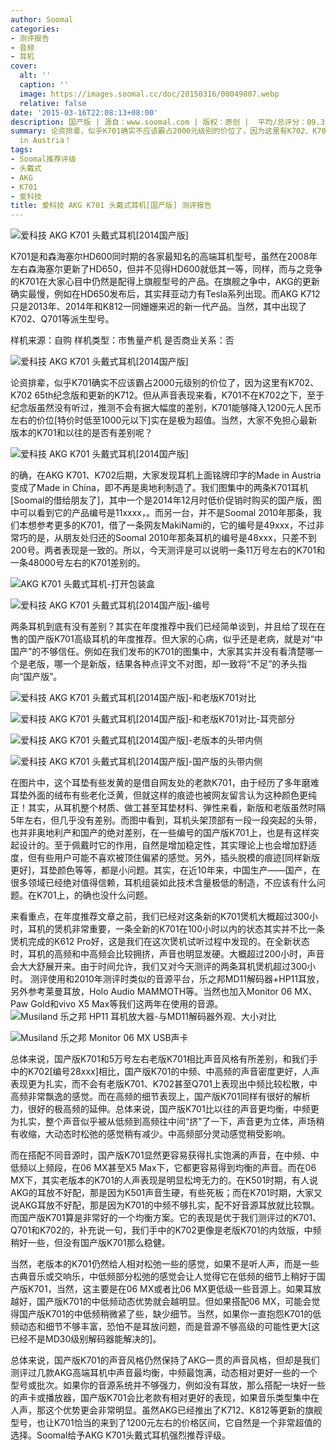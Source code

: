 ```yaml
---
author: Soomal
categories:
- 测评报告
- 音频
- 耳机
cover:
  alt: ''
  caption: ''
  image: https://images.soomal.cc/doc/20150316/00049807.webp
  relative: false
date: '2015-03-16T22:08:13+08:00'
description: 国产版 | 源自：www.soomal.com | 版权：原创 |  平均/总评分：09.33/1652
summary: 论资排辈，似乎K701确实不应该霸占2000元级别的价位了，因为这里有K702、K702 65th纪念版和更新的K712。但从声音表现来看，K701不在K702之下，但2014年底价格却降至1000元左右，大家想知道价格降低会不会音质变差，大家此时又看到，原来和几年前相比，K701已经早不是Made
  in Austria！
tags:
- Soomal推荐评级
- 头戴式
- AKG
- K701
- 爱科技
title: 爱科技 AKG K701 头戴式耳机[国产版] 测评报告
---
```


![爱科技 AKG K701 头戴式耳机[2014国产版]](https://images.soomal.cc/doc/20150215/00049305.webp)



K701是和森海塞尔HD600同时期的各家最知名的高端耳机型号，虽然在2008年左右森海塞尔更新了HD650，但并不见得HD600就低其一等，同样，而与之竞争的K701在大家心目中仍然是配得上旗舰型号的产品。在旗舰之争中，AKG的更新确实最慢，例如在HD650发布后，其实拜亚动力有Tesla系列出现。而AKG K712只是2013年、2014年和K812一同姗姗来迟的新一代产品。当然，其中出现了K702、Q701等派生型号。



样机来源：自购
样机类型：市售量产机
是否商业关系：否



![爱科技 AKG K701 头戴式耳机[2014国产版]](https://images.soomal.cc/doc/20150304/00049463.webp)



论资排辈，似乎K701确实不应该霸占2000元级别的价位了，因为这里有K702、K702 65th纪念版和更新的K712。但从声音表现来看，K701不在K702之下，至于纪念版虽然没有听过，推测不会有据大幅度的差别，K701能够降入1200元人民币左右的价位[特价时低至1000元以下]实在是极为超值。当然，大家不免担心最新版本的K701和以往的是否有差别呢？



![爱科技 AKG K701 头戴式耳机[2014国产版]](https://images.soomal.cc/doc/20150304/00049464.webp)



的确，在AKG K701、K702后期，大家发现耳机上面铭牌印字的Made in Austria变成了Made in China，即不再是奥地利制造了。我们图集中的两条K701耳机[Soomal的借给朋友了]，其中一个是2014年12月时低价促销时购买的国产版，图中可以看到它的产品编号是11xxxx，。而另一台，并不是Soomal 2010年那条，我们本想参考更多的K701，借了一条网友MakiNami的，它的编号是49xxx，不过非常巧的是，从朋友处归还的Soomal 2010年那条耳机的编号是48xxx，只差不到200号。两者表现是一致的。所以，今天测评是可以说明一条11万号左右的K701和一条48000号左右的K701差别的。



![AKG K701 头戴式耳机-打开包装盒](https://images.soomal.cc/doc/20100722/00006452_01.webp)



![爱科技 AKG K701 头戴式耳机[2014国产版]-编号](https://images.soomal.cc/doc/20150304/00049466_01.webp)



两条耳机到底有没有差别？其实在年度推荐中我们已经简单谈到，并且给了现在在售的国产版K701高级耳机的年度推荐。但大家的心病，似乎还是老病，就是对“中国产”的不够信任。例如在我们发布的K701的图集中，大家其实并没有看清楚哪一个是老版，哪一个是新版，结果各种点评文不对图，却一致将“不足”的矛头指向“国产版”。



![爱科技 AKG K701 头戴式耳机[2014国产版]-和老版K701对比](https://images.soomal.cc/doc/20150304/00049471_01.webp)



![爱科技 AKG K701 头戴式耳机[2014国产版]-和老版K701对比-耳壳部分](https://images.soomal.cc/doc/20150304/00049472_01.webp)



![爱科技 AKG K701 头戴式耳机[2014国产版]-老版本的头带内侧](https://images.soomal.cc/doc/20150304/00049473_01.webp)



![爱科技 AKG K701 头戴式耳机[2014国产版]-国产版的头带内侧](https://images.soomal.cc/doc/20150304/00049474_01.webp)



在图片中，这个耳垫有些发黄的是借自网友处的老款K701，由于经历了多年磨难耳垫外面的绒布有些老化泛黄，但就这样的痕迹也被网友留言认为这种颜色更纯正！其实，从耳机整个材质、做工甚至耳垫材料、弹性来看，新版和老版虽然时隔5年左右，但几乎没有差别。而图中看到，耳机头架顶部有一段一段突起的头带，也并非奥地利产和国产的绝对差别，在一些编号的国产版K701上，也是有这样突起设计的。至于佩戴时它的作用，自然是增加稳定性，其实理论上也会增加舒适度，但有些用户可能不喜欢被顶住偏紧的感觉。另外，插头脱模的痕迹[同样新版更好]，耳垫颜色等等，都是小问题。其实，在近10年来，中国生产――国产，在很多领域已经绝对值得信赖，耳机组装如此技术含量极低的制造，不应该有什么问题。在K701上，的确也没什么问题。

来看重点，在年度推荐文章之前，我们已经对这条新的K701煲机大概超过300小时，耳机的煲机非常重要，一条全新的K701在100小时以内的状态其实并不比一条煲机完成的K612 Pro好，这是我们在这次煲机试听过程中发现的。在全新状态时，耳机的高频和中高频会比较拥挤，声音也明显发硬。大概超过200小时，声音会大大舒展开来。由于时间允许，我们又对今天测评的两条耳机煲机超过300小时。
测评使用和2010年测评时类似的音源平台，乐之邦MD11解码器+HP11耳放，另外参考莱曼耳放，Holo Audio MAMMOTH等。当然也加入Monitor 06 MX、Paw Gold和vivo X5 Max等我们这两年在使用的音源。
![Musiland 乐之邦 HP11 耳机放大器-与MD11解码器外观、大小对比](https://images.soomal.cc/doc/20100924/00007348_01.webp)




![Musiland 乐之邦 Monitor 06 MX USB声卡](https://images.soomal.cc/doc/20131129/00037936_01.webp)




总体来说，国产版K701和5万号左右老版K701相比声音风格有所差别，和我们手中的K702[编号28xxx]相比，国产版K701的中频、中高频的声音密度更好，人声表现更为扎实，而不会有老版K701、K702甚至Q701上表现出中频比较松散，中高频非常飘逸的感觉。而在高频的细节表现上，国产版K701同样有很好的解析力，很好的极高频的延伸。总体来说，国产版K701比以往的声音更均衡，中频更为扎实，整个声音似乎被从低频到高频往中间“挤”了一下，声音更为立体，声场稍有收缩，大动态时松弛的感觉稍有减少。中高频部分灵动感觉稍受影响。

而在搭配不同音源时，国产版K701显然更容易获得扎实饱满的声音，在中频、中低频以上频段，在06 MX甚至X5 Max下，它都更容易得到均衡的声音。而在06 MX下，其实老版本的K701的人声表现是明显松垮无力的。在K501时期，有人说AKG的耳放不好配，那是因为K501声音生硬，有些死板；而在K701时期，大家又说AKG耳放不好配，那是因为K701的中频不够扎实，配不好音源耳放就比较飘。而国产版K701算是非常好的一个均衡方案。它的表现是优于我们测评过的K701、Q701和K702的，补充说一句，我们手中的K702更像是老版K701的内敛版，中频稍好一些，但没有国产版K701那么稳健。

当然，老版本的K701仍然给人相对松弛一些的感觉，如果不是听人声，而是一些古典音乐或交响乐，中低频部分松弛的感觉会让人觉得它在低频的细节上稍好于国产版K701，当然，这主要是在06 MX或者比06 MX更低级一些音源上。如果耳放越好，国产版K701的中低频动态优势就会越明显。但如果搭配06 MX，可能会觉得国产版K701的中低频稍微紧了些，缺少细节。当然，如果你一直抱怨K701的低频动态和细节不够丰富，恐怕不是耳放问题，而是音源不够高级的可能性更大[这已经不是MD30级别解码器能解决的]。

总体来说，国产版K701的声音风格仍然保持了AKG一贯的声音风格，但却是我们测评过几款AKG高端耳机中声音最均衡，中频最饱满，动态相对更好一些的一个型号或批次。如果你的音源系统并不够强力，例如没有耳放，那么搭配一块好一些的声卡或播放器，国产版K701会比老款有相对更好的表现，如果音乐类型集中在人声，那这个优势更会非常明显。虽然AKG已经推出了K712、K812等更新的旗舰型号，也让K701恰当的来到了1200元左右的价格区间，它自然是一个非常超值的选择。Soomal给予AKG K701头戴式耳机强烈推荐评级。